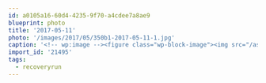 ```yaml
---
id: a0105a16-60d4-4235-9f70-a4cdee7a8ae9
blueprint: photo
title: '2017-05-11'
photo: '/images/2017/05/350b1-2017-05-11-1.jpg'
caption: '<!-- wp:image --><figure class="wp-block-image"><img src="/assets/images/2017/05/350b1-2017-05-11-1.jpg" /></figure><!-- /wp:image --><!-- wp:paragraph --><p>Sillouhetes.#recoveryrun</p><!-- /wp:paragraph -->'
import_id: '21495'
tags:
  - recoveryrun
---
```

